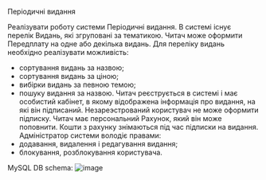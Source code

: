 Періодичні видання

Реалізувати роботу системи Періодичні видання. В системі існує перелік Видань, які згруповані за тематикою.
Читач може оформити Передплату на одне або декілька видань. Для переліку видань необхідно реалізувати можливість:
- сортування видань за назвою;
- сортування видань за ціною;
- вибірки видань за певною темою;
- пошуку видання за назвою.
Читач реєструється в системі і має особистий кабінет, в якому відображена інформація про видання, на які він підписаний. Незареэстрований користувач не може оформити підписку.
Читач має персональний Рахунок, який він може поповнити. Кошти з рахунку знімаються під час підписки на видання.
Адміністратор системи володіє правами:
- додавання, видалення і редагування видання;
- блокування, розблокування користувача.

MySQL DB schema:
![image](https://user-images.githubusercontent.com/80393670/142764249-ba3fb35d-bf29-4dbd-9bfb-99c1f7f53a62.png)

